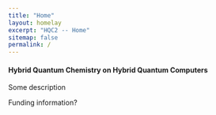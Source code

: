 ```yaml
---
title: "Home"
layout: homelay
excerpt: "HQC2 -- Home"
sitemap: false
permalink: /
---
```


#### Hybrid Quantum Chemistry on Hybrid Quantum Computers

Some description

Funding information?
